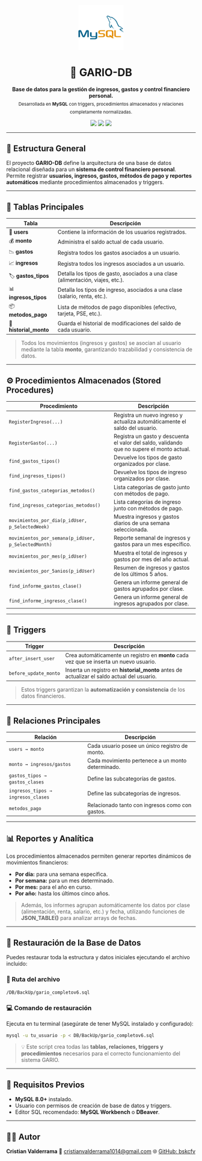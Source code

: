 <p align="center">
  <img src="https://raw.githubusercontent.com/devicons/devicon/master/icons/mysql/mysql-original-wordmark.svg" width="120" alt="MySQL Logo"/>
</p>
<h1 align="center">💸 GARIO-DB</h1>

<p align="center">
  <b>Base de datos para la gestión de ingresos, gastos y control financiero personal.</b><br/>
  <sub>Desarrollada en <b>MySQL</b> con triggers, procedimientos almacenados y relaciones completamente normalizadas.</sub>
</p>

<p align="center">
  <img src="https://img.shields.io/badge/MySQL-00758F?style=for-the-badge&logo=mysql&logoColor=white"/>
  <img src="https://img.shields.io/badge/Estado-Estable-brightgreen?style=for-the-badge&logo=github"/>
  <img src="https://img.shields.io/badge/Versión-1.0-blue?style=for-the-badge"/>
</p>

---

## 🧱 Estructura General

El proyecto **GARIO-DB** define la arquitectura de una base de datos relacional diseñada para un **sistema de control financiero personal**.
Permite registrar **usuarios, ingresos, gastos, métodos de pago y reportes automáticos** mediante procedimientos almacenados y triggers.

---

## 📂 Tablas Principales

| Tabla                  | Descripción                                                                     |
| ---------------------- | ------------------------------------------------------------------------------- |
| 👤 **users**           | Contiene la información de los usuarios registrados.                            |
| 💰 **monto**           | Administra el saldo actual de cada usuario.                                     |
| 📉 **gastos**          | Registra todos los gastos asociados a un usuario.                               |
| 📈 **ingresos**        | Registra todos los ingresos asociados a un usuario.                             |
| 🏷️ **gastos_tipos**   | Detalla los tipos de gasto, asociados a una clase (alimentación, viajes, etc.). |
| 📊 **ingresos_tipos**  | Detalla los tipos de ingreso, asociados a una clase (salario, renta, etc.).     |
| 📦 **metodos_pago**    | Lista de métodos de pago disponibles (efectivo, tarjeta, PSE, etc.).            |
| 📜 **historial_monto** | Guarda el historial de modificaciones del saldo de cada usuario.                |

> Todos los movimientos (ingresos y gastos) se asocian al usuario mediante la tabla **monto**, garantizando trazabilidad y consistencia de datos.

---

## ⚙️ Procedimientos Almacenados (Stored Procedures)

| Procedimiento                                       | Descripción                                                                                |
| --------------------------------------------------- | ------------------------------------------------------------------------------------------ |
| `RegisterIngreso(...)`                              | Registra un nuevo ingreso y actualiza automáticamente el saldo del usuario.                |
| `RegisterGasto(...)`                                | Registra un gasto y descuenta el valor del saldo, validando que no supere el monto actual. |
| `find_gastos_tipos()`                               | Devuelve los tipos de gasto organizados por clase.                                         |
| `find_ingresos_tipos()`                             | Devuelve los tipos de ingreso organizados por clase.                                       |
| `find_gastos_categorias_metodos()`                  | Lista categorías de gasto junto con métodos de pago.                                       |
| `find_ingresos_categorias_metodos()`                | Lista categorías de ingreso junto con métodos de pago.                                     |
| `movimientos_por_dia(p_idUser, p_SelectedWeek)`     | Muestra ingresos y gastos diarios de una semana seleccionada.                              |
| `movimientos_por_semana(p_idUser, p_SelectedMonth)` | Reporte semanal de ingresos y gastos para un mes específico.                               |
| `movimientos_por_mes(p_idUser)`                     | Muestra el total de ingresos y gastos por mes del año actual.                              |
| `movimientos_por_5anios(p_idUser)`                  | Resumen de ingresos y gastos de los últimos 5 años.                                        |
| `find_informe_gastos_clase()`                       | Genera un informe general de gastos agrupados por clase.                                   |
| `find_informe_ingresos_clase()`                     | Genera un informe general de ingresos agrupados por clase.                                 |

---

## 🔄 Triggers

| Trigger               | Descripción                                                                                 |
| --------------------- | ------------------------------------------------------------------------------------------- |
| `after_insert_user`   | Crea automáticamente un registro en **monto** cada vez que se inserta un nuevo usuario.     |
| `before_update_monto` | Inserta un registro en **historial_monto** antes de actualizar el saldo actual del usuario. |

> Estos triggers garantizan la **automatización y consistencia** de los datos financieros.

---

## 🧩 Relaciones Principales

| Relación                           | Descripción                                       |
| ---------------------------------- | ------------------------------------------------- |
| `users → monto`                    | Cada usuario posee un único registro de monto.    |
| `monto → ingresos/gastos`          | Cada movimiento pertenece a un monto determinado. |
| `gastos_tipos → gastos_clases`     | Define las subcategorías de gastos.               |
| `ingresos_tipos → ingresos_clases` | Define las subcategorías de ingresos.             |
| `metodos_pago`                     | Relacionado tanto con ingresos como con gastos.   |

---

## 📊 Reportes y Analítica

Los procedimientos almacenados permiten generar reportes dinámicos de movimientos financieros:

* **Por día:** para una semana específica.
* **Por semana:** para un mes determinado.
* **Por mes:** para el año en curso.
* **Por año:** hasta los últimos cinco años.

> Además, los informes agrupan automáticamente los datos por clase (alimentación, renta, salario, etc.) y fecha, utilizando funciones de **JSON_TABLE()** para analizar arrays de fechas.

---

## 🧰 Restauración de la Base de Datos

Puedes restaurar toda la estructura y datos iniciales ejecutando el archivo incluido:

### 📍 Ruta del archivo

```
/DB/BackUp/gario_completov6.sql
```

### 💻 Comando de restauración

Ejecuta en tu terminal (asegúrate de tener MySQL instalado y configurado):

```bash
mysql -u tu_usuario -p < DB/BackUp/gario_completov6.sql
```

> 💡 Este script crea todas las **tablas, relaciones, triggers y procedimientos** necesarios para el correcto funcionamiento del sistema GARIO.

---

## 🧰 Requisitos Previos

* **MySQL 8.0+** instalado.
* Usuario con permisos de creación de base de datos y triggers.
* Editor SQL recomendado: **MySQL Workbench** o **DBeaver**.

---

## 👨‍💻 Autor

**Cristian Valderrama**
📧 [cristianvalderrama1014@gmail.com](mailto:cristianvalderrama1014@gmail.com)
🌐 [GitHub: bskcfv](https://github.com/bskcfv)
